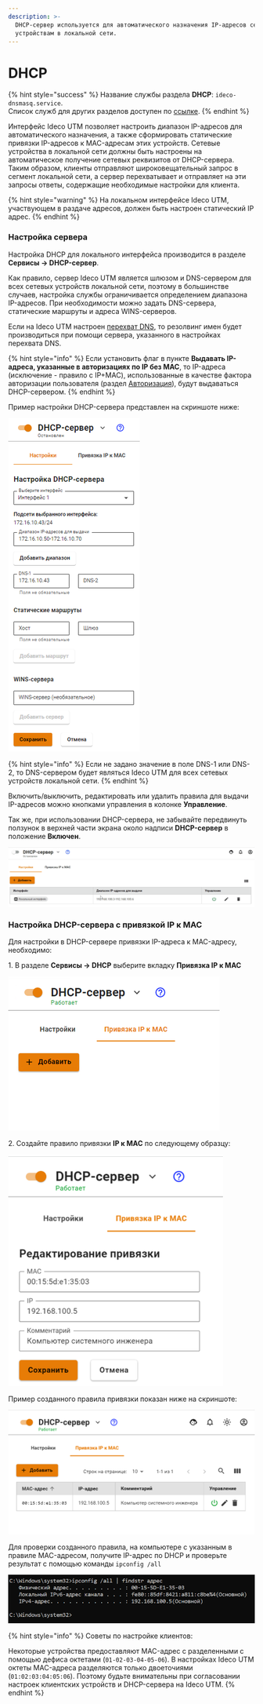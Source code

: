 ```yaml
---
description: >-
  DHCP-сервер используется для автоматического назначения IP-адресов сетевым
  устройствам в локальной сети.
---
```


# DHCP

{% hint style="success" %}
Название службы раздела **DHCP**: `ideco-dnsmasq.service`. \
Список служб для других разделов доступен по [ссылке](../server-management/terminal.md).
{% endhint %}

Интерфейс Ideco UTM позволяет настроить диапазон IP-адресов для автоматического назначения, а также сформировать статические привязки IP-адресов к MAC-адресам этих устройств. Сетевые устройства в локальной сети должны быть настроены на автоматическое получение сетевых реквизитов от DHCP-сервера. Таким образом, клиенты отправляют широковещательный запрос в сегмент локальной сети, а сервер перехватывает и отправляет на эти запросы ответы, содержащие необходимые настройки для клиента.

{% hint style="warning" %}
На локальном интерфейсе Ideco UTM, участвующем в раздаче адресов, должен быть настроен статический IP адрес.
{% endhint %}

### Настройка сервера

Настройка DHCP для локального интерфейса производится в разделе **Сервисы -> DHCP-сервер**.

Как правило, сервер Ideco UTM является шлюзом и DNS-сервером для всех сетевых устройств локальной сети, поэтому в большинстве случаев, настройка службы ограничивается определением диапазона IP-адресов. При необходимости можно задать DNS-сервера, статические маршруты и адреса WINS-серверов. 

Если на Ideco UTM настроен [перехват DNS](dns/#perekhvat-dns-zaprosov), то резолвинг имен будет производиться при помощи сервера, указанного в настройках перехвата DNS.

{% hint style="info" %}
Если установить флаг в пункте **Выдавать IP-адреса, указанные в авторизациях по IP без MAC**, то IP-адреса (исключение - правило с IP+MAC), использованные в качестве фактора авторизации пользователя (раздел [Авторизация](../users/authorization/README.md)), будут выдаваться DHCP-сервером.
{% endhint %}

Пример настройки DHCP-сервера представлен на скриншоте ниже:

![](../../.gitbook/assets/dhcp-example.png)

{% hint style="info" %}
Если не задано значение в поле DNS-1 или DNS-2, то DNS-сервером будет являться Ideco UTM для всех сетевых устройств локальной сети.
{% endhint %}

Включить/выключить, редактировать или удалить правила для выдачи IP-адресов можно кнопками управления в колонке **Управление**.

Так же, при использовании DHCP-сервера, не забывайте передвинуть ползунок в верхней части экрана около надписи **DHCP-сервер** в положение **Включен**.

<img src="../../.gitbook/assets/dhcp-on.gif" alt="" data-size="original">


### Настройка DHCP-сервера с привязкой IP к MAC

Для настройки в DHCP-сервере привязки IP-адреса к MAC-адресу, необходимо:

1\. В разделе **Сервисы -> DHCP** выберите вкладку **Привязка IP к MAC**

<img src="../../.gitbook/assets/dhcp-binding-creating-rule.png" alt="" data-size="original">

2\. Создайте правило привязки **IP к MAC** по следующему образцу:

<img src="../../.gitbook/assets/dhcp-binding-rule.png" alt="" data-size="original">

Пример созданного правила привязки показан ниже на скриншоте:

<img src="../../.gitbook/assets/dhcp-binding-ready-rule.png" alt="" data-size="original">

Для проверки созданного правила, на компьютере с указанным в правиле MAC-адресом, получите IP-адрес по DHCP и проверьте результат с помощью команды `ipconfig /all`

<img src="../../.gitbook/assets/dhcp-binding-result.png" alt="" data-size="original">

{% hint style="info" %}
Советы по настройке клиентов:

Некоторые устройства предоставляют MAC-адрес с разделенными с помощью дефиса октетами (`01-02-03-04-05-06`). В настройках Ideco UTM октеты MAC-адреса разделяются только двоеточиями (`01:02:03:04:05:06`). Поэтому будьте внимательны при согласовании настроек клиентских устройств и DHCP-сервера на Ideco UTM.
{% endhint %}
